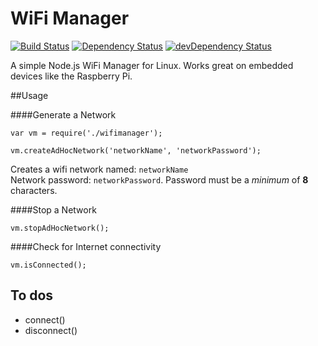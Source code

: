 # WiFi Manager

[![Build Status](https://travis-ci.org/kenwalger/wifimanager.svg?branch=master)](https://travis-ci.org/kenwalger/wifimanager)
[![Dependency Status](https://david-dm.org/kenwalger/wifimanager.svg)](https://david-dm.org/kenwalger/wifimanager)
[![devDependency Status](https://david-dm.org/kenwalger/wifimanager/dev-status.svg)](https://david-dm.org/kenwalger/wifimanager#info=devDependencies)

A simple Node.js WiFi Manager for Linux. Works great on embedded devices like the Raspberry Pi.


##Usage

####Generate a Network
```
var vm = require('./wifimanager');

vm.createAdHocNetwork('networkName', 'networkPassword');
```

Creates a wifi network named: `networkName`  
Network password: `networkPassword`. Password must be a *minimum* of **8** characters.


####Stop a Network
```
vm.stopAdHocNetwork();
```


####Check for Internet connectivity
```
vm.isConnected();
```


## To dos

* connect()
* disconnect()
